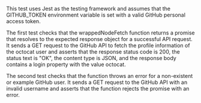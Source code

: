 This test uses Jest as the testing framework and assumes that the GITHUB_TOKEN environment variable is set 
with a valid GitHub personal access token.

The first test checks that the wrappedNodeFetch function returns a promise that resolves to the expected response object 
for a successful API request. It sends a GET request to the GitHub API to fetch the profile information of the 
octocat user and asserts that the response status code is 200, the status text is "OK", the content type is JSON,
 and the response body contains a login property with the value octocat.

The second test checks that the function throws an error for a non-existent or example GitHub user. 
It sends a GET request to the GitHub API with an invalid username and asserts that the function rejects 
the promise with an error.